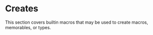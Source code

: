 # Creates

This section covers builtin macros that may be used to create macros, memorables, or types.
